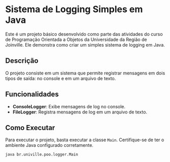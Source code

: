# Sistema de Logging Simples em Java

Este é um projeto básico desenvolvido como parte das atividades do curso de Programação Orientada a Objetos da Universidade da Região de Joinville. Ele demonstra como criar um simples sistema de logging em Java.

## Descrição

O projeto consiste em um sistema que permite registrar mensagens em dois tipos de saída: no console e em um arquivo de texto.

## Funcionalidades

- **ConsoleLogger**: Exibe mensagens de log no console.
- **FileLogger**: Registra mensagens de log em um arquivo de texto.

## Como Executar

Para executar o projeto, basta executar a classe `Main`. Certifique-se de ter o ambiente Java configurado corretamente.

```bash
java br.univille.poo.logger.Main
